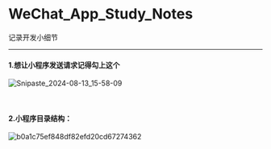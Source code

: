 # WeChat_App_Study_Notes
记录开发小细节

---
#### 1.想让小程序发送请求记得勾上这个
![Snipaste_2024-08-13_15-58-09](https://github.com/user-attachments/assets/70671915-dc94-4189-8d25-c731f211c198)

<br>

#### 2.小程序目录结构：
![b0a1c75ef848df82efd20cd67274362](https://github.com/user-attachments/assets/828ed46d-b5ed-4c3e-9583-3c146f2c0f63)
